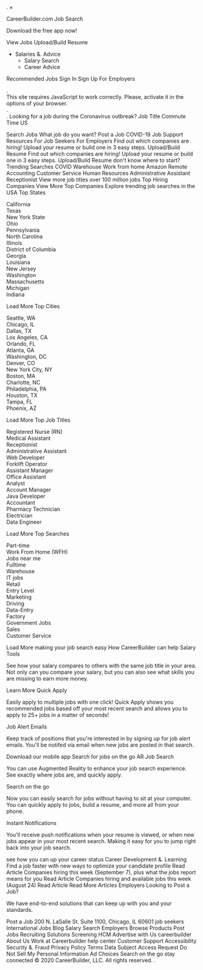 <iframe src="https://www.googletagmanager.com/ns.html?id=GTM-MLFVGH" height="0" width="0" style="display:none;visibility:hidden"></iframe>. ×

CareerBuilder.com Job Search

Download the free app now!

View Jobs Upload/Build Resume

*   Salaries &. Advice
    *   Salary Search
    *   Career Advice

Recommended Jobs Sign In Sign Up For Employers <div class='bg-grey'>. <div class='container np center red b u'>This site requires JavaScript to work correctly. Please, activate it in the options of your browser.</div>. </div>. Looking for a job during the Coronavirus outbreak? Job Title Commute Time US

Search Jobs What job do you want? Post a Job COVID-19 Job Support Resources For Job Seekers For Employers Find out which companies are hiring! Upload your resume or build one in 3 easy steps. Upload/Build Resume Find out which companies are hiring! Upload your resume or build one in 3 easy steps. Upload/Build Resume don't know where to start? Trending Searches COVID Warehouse Work from home Amazon Remote Accounting Customer Service Human Resources Administrative Assistant Receptionist View more job titles over 100 million jobs Top Hiring Companies View More Top Companies Explore trending job searches in the USA Top States

California  
Texas  
New York State  
Ohio  
Pennsylvania  
North Carolina  
Illinois  
District of Columbia  
Georgia  
Louisiana  
New Jersey  
Washington  
Massachusetts  
Michigan  
Indiana

Load More Top Cities

Seattle, WA  
Chicago, IL  
Dallas, TX  
Los Angeles, CA  
Orlando, FL  
Atlanta, GA  
Washington, DC  
Denver, CO  
New York City, NY  
Boston, MA  
Charlotte, NC  
Philadelphia, PA  
Houston, TX  
Tampa, FL  
Phoenix, AZ

Load More Top Job Titles

Registered Nurse (RN)  
Medical Assistant  
Receptionist  
Administrative Assistant  
Web Developer  
Forklift Operator  
Assistant Manager  
Office Assistant  
Analyst  
Account Manager  
Java Developer  
Accountant  
Pharmacy Technician  
Electrician  
Data Engineer

Load More Top Searches

Part-time  
Work From Home (WFH)  
Jobs near me  
Fulltime  
Warehouse  
IT jobs  
Retail  
Entry Level  
Marketing  
Driving  
Data-Entry  
Factory  
Government Jobs  
Sales  
Customer Service

Load More making your job search easy How CareerBuilder can help Salary Tools

See how your salary compares to others with the same job title in your area. Not only can you compare your salary, but you can also see what skills you are missing to earn more money.

Learn More Quick Apply

Easily apply to multiple jobs with one click! Quick Apply shows you recommended jobs based off your most recent search and allows you to apply to 25+ jobs in a matter of seconds!

Job Alert Emails

Keep track of positions that you're interested in by signing up for job alert emails. You'll be notifed via email when new jobs are posted in that search.

Download our mobile app Search for jobs on the go AR Job Search

You can use Augmented Reality to enhance your job search experience. See exactly where jobs are, and quickly apply.

Search on the go

Now you can easily search for jobs without having to sit at your computer. You can quickly apply to jobs, build a resume, and more all from your phone.

Instant Notifications

You'll receive push notifications when your resume is viewed, or when new jobs appear in your most recent search. Making it easy for you to jump right back into your job search.

see how you can up your career status Career Development &. Learning Find a job faster with new ways to optimize your candidate profile Read Article Companies hiring this week (September 7), plus what the jobs report means for you Read Article Companies hiring and available jobs this week (August 24) Read Article Read More Articles Employers Looking to Post a Job?

We have end-to-end solutions that can keep up with you and your standards.

Post a Job 200 N. LaSalle St. Suite 1100, Chicago, IL 60601 job seekers International Jobs Blog Salary Search Employers Browse Products Post Jobs Recruiting Solutions Screening HCM Advertise with Us careerbuilder About Us Work at Careerbuilder help center Customer Support Accessibility Security &. Fraud Privacy Policy Terms Data Subject Access Request Do Not Sell My Personal Information Ad Choices Search on the go stay connected © 2020 CareerBuilder, LLC. All rights reserved. <img height="1" width="1" style="display:none" src="https://www.facebook.com/tr?id=651028534974288&amp;ev=PageView&amp;noscript=1">.